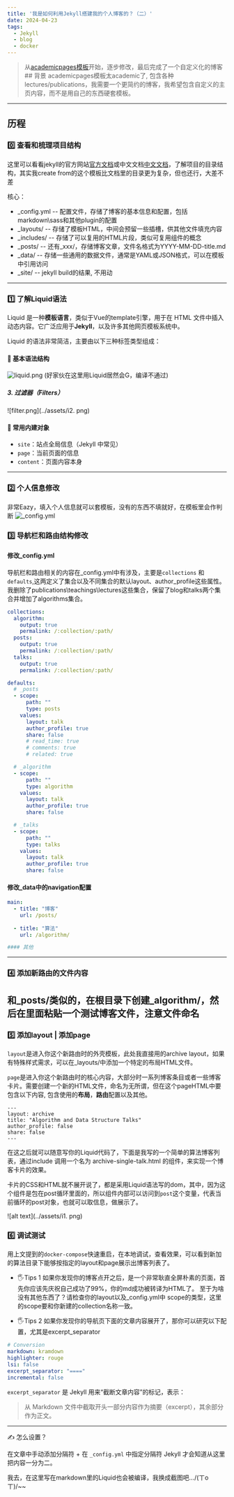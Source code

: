 ```yaml
---
title: '我是如何利用Jekyll搭建我的个人博客的？（二）'
date: 2024-04-23
tags:
  - Jekyll
  - blog
  - docker
---
```


> 从[academicpages模板](https://github.com/academicpages/academicpages.github.io)开始，逐步修改，最后完成了一个自定义化的博客## 背景
academicpages模板太academic了, 包含各种lectures/publications，我需要一个更简约的博客，我希望包含自定义的主页内容，而不是用自己的东西硬套模板。

---

## 历程

### 0️⃣ 查看和梳理项目结构
这里可以看看jekyll的官方网站[官方文档](https://jekyllrb.com/docs/structure/)或中文文档[中文文档](https://jekyllcn.com/docs/structure/)，了解项目的目录结构，其实我create from的这个模板比文档里的目录更为复杂，但也还行，大差不差

核心：
 - _config.yml -- 配置文件，存储了博客的基本信息和配置，包括markdown\sass和其他plugin的配置
 - _layouts/ -- 存储了模板HTML，中间会预留一些插槽，供其他文件填充内容
 - _includes/ -- 存储了可以复用的HTML片段，类似可复用组件的概念
 - _posts/ -- 还有_xxx/，存储博客文章，文件名格式为YYYY-MM-DD-title.md
 - _data/ -- 存储一些通用的数据文件，通常是YAML或JSON格式，可以在模板中引用访问
 - _site/ -- jekyll build的结果, 不用动

---

### 1️⃣ 了解Liquid语法
Liquid 是一种**模板语言**，类似于Vue的template引擎，用于在 HTML 文件中插入动态内容。它广泛应用于**Jekyll**，以及许多其他网页模板系统中。

Liquid 的语法非常简洁，主要由以下三种标签类型组成：

#### 🧱 基本语法结构

![liquid.png](../assets/liquid.png)
(好家伙在这里用Liquid居然会G，编译不通过)

##### 3. 过滤器（Filters）
![filter.png](../assets/i2. png)


#### 🧰 常用内建对象

- `site`：站点全局信息（Jekyll 中常见）
- `page`：当前页面的信息
- `content`：页面内容本身

---




### 2️⃣ 个人信息修改
非常Eazy，填入个人信息就可以套模板，没有的东西不填就好，在模板里会作判断
![_config.yml](../assets/selfIntro.png)

### 3️⃣ 导航栏和路由结构修改

#### 修改_config.yml
导航栏和路由相关的内容在_config.yml中有涉及，主要是`collections` 和 `defaults`,这两定义了集合以及不同集合的默认layout、author_profile这些属性。
我删除了publications\teachings\lectures这些集合，保留了blog和talks两个集合并增加了algorithms集合。

```yaml
collections:
  algorithm:
    output: true
    permalink: /:collection/:path/
  posts:
    output: true
    permalink: /:collection/:path/
  talks:
    output: true
    permalink: /:collection/:path/

defaults:
  # _posts
  - scope:
      path: ""
      type: posts
    values:
      layout: talk
      author_profile: true
      share: false
      # read_time: true
      # comments: true
      # related: true

  # _algorithm
  - scope:
      path: ""
      type: algorithm
    values:
      layout: talk
      author_profile: true
      share: false

  # _talks
  - scope:
      path: ""
      type: talks
    values:
      layout: talk
      author_profile: true
      share: false
```


#### 修改_data中的navigation配置
```yaml
main:
  - title: "博客"
    url: /posts/
  
  - title: "算法"
    url: /algorithm/

#### 其他
```
---


### 4️⃣ 添加新路由的文件内容
和_posts/类似的，在根目录下创建_algorithm/，然后在里面粘贴一个测试博客文件，注意文件命名
---

### 5️⃣ 添加layout | 添加page

`layout`是进入你这个新路由时的外壳模板，此处我直接用的archive layout，如果有特殊样式需求，可以在_layouts/中添加一个特定的布局HTML文件。

`page`是进入你这个新路由时的核心内容，大部分时一系列博客条目或者一些博客卡片。需要创建一个新的HTML文件，命名为无所谓，但在这个pageHTML中要包含以下内容, 包含使用的**布局**，**路由**配置以及其他。

```Liquid
---
layout: archive
title: "Algorithm and Data Structure Talks"
author_profile: false
share: false
---
```

在这之后就可以随意写你的Liquid代码了，下面是我写的一个简单的算法博客列表，通过include 调用一个名为 archive-single-talk.html 的组件，来实现一个博客卡片的效果。

卡片的CSS和HTML就不展开说了，都是采用Liquid语法写的dom，其中，因为这个组件是包在post循环里面的，所以组件内部可以访问到`post`这个变量，代表当前循环的post对象，也就可以取信息，做展示了。

![alt text](../assets/i1. png)

### 6️⃣ 调试测试
用上文提到的`docker-compose`快速重启，在本地调试，查看效果，可以看到新加的算法目录下能够按指定的layout和page展示出博客列表了。

- 🖐️Tips 1
如果你发现你的博客点开之后，是一个非常耿直全屏朴素的页面，首先你应该先庆祝自己成功了99%，你的md成功被转译为HTML了。
至于为啥没有其他东西了？请检查你的layout以及_config.yml中 scope的类型，这里的scope要和你新建的collection名称一致。



- 🖐️Tips 2
如果你发现你的导航页下面的文章内容展开了，那你可以研究以下配置，尤其是excerpt_separator

```yaml
# Conversion
markdown: kramdown
highlighter: rouge
lsi: false
excerpt_separator: "===="
incremental: false

```


`excerpt_separator` 是 Jekyll 用来“截断文章内容”的标记，表示：

> 从 Markdown 文件中截取开头一部分内容作为摘要（excerpt），其余部分作为正文。

---

✍️ 怎么设置？

在文章中手动添加分隔符 + 在 `_config.yml` 中指定分隔符
Jekyll 才会知道从这里把内容一分为二。


我去，在这里写在markdown里的Liquid也会被编译，我换成截图吧.../(ㄒoㄒ)/~~